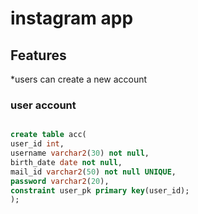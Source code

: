 # instagram app

## Features
*users can create a new account 

### user account

``` sql

create table acc(
user_id int,
username varchar2(30) not null,
birth_date date not null,
mail_id varchar2(50) not null UNIQUE,
password varchar2(20),
constraint user_pk primary key(user_id);
);
 ```


